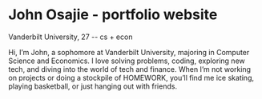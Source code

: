 # John Osajie - portfolio website
Vanderbilt University, 27 -- cs + econ

Hi, I’m John, a sophomore at Vanderbilt University, majoring in Computer Science and Economics. I love solving problems, coding, exploring new tech, and diving into the world of tech and finance. When I’m not working on projects or doing a stockpile of HOMEWORK, you’ll find me ice skating, playing basketball, or just hanging out with friends.

